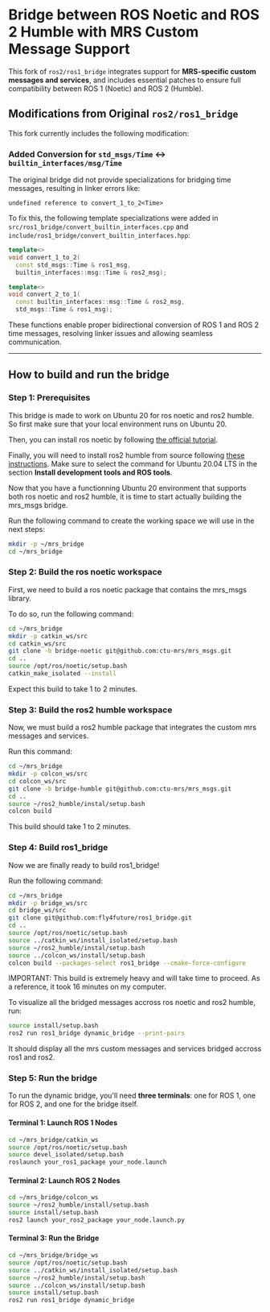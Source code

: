 # Bridge between ROS Noetic and ROS 2 Humble with MRS Custom Message Support

This fork of `ros2/ros1_bridge` integrates support for **MRS-specific custom messages and services**, and includes essential patches to ensure full compatibility between ROS 1 (Noetic) and ROS 2 (Humble).

## Modifications from Original `ros2/ros1_bridge`

This fork currently includes the following modification:

### Added Conversion for `std_msgs/Time` ↔ `builtin_interfaces/msg/Time`

The original bridge did not provide specializations for bridging time messages, resulting in linker errors like:

```
undefined reference to convert_1_to_2<Time>
```

To fix this, the following template specializations were added in  
`src/ros1_bridge/convert_builtin_interfaces.cpp` and  
`include/ros1_bridge/convert_builtin_interfaces.hpp`:

```cpp
template<>
void convert_1_to_2(
  const std_msgs::Time & ros1_msg, 
  builtin_interfaces::msg::Time & ros2_msg);

template<>
void convert_2_to_1(
  const builtin_interfaces::msg::Time & ros2_msg, 
  std_msgs::Time & ros1_msg);
```

These functions enable proper bidirectional conversion of ROS 1 and ROS 2 time messages, resolving linker issues and allowing seamless communication.

---

## How to build and run the bridge

### Step 1: Prerequisites

This bridge is made to work on Ubuntu 20 for ros noetic and ros2 humble. So first make sure that your local environment runs on Ubuntu 20.

Then, you can install ros noetic by following [the official tutorial](https://wiki.ros.org/noetic/Installation/Ubuntu).

Finally, you will need to install ros2 humble from source following [these instructions](https://docs.ros.org/en/humble/Installation/Alternatives/Ubuntu-Development-Setup.html). Make sure to select the command for Ubuntu 20.04 LTS in the section **Install development tools and ROS tools**. 


Now that you have a functionning Ubuntu 20 environment that supports both ros noetic and ros2 humble, it is time to start actually building the mrs_msgs bridge.

Run the following command to create the working space we will use in the next steps:

```sh
mkdir -p ~/mrs_bridge
cd ~/mrs_bridge
```

### Step 2: Build the ros noetic workspace

First, we need to build a ros noetic package that contains the mrs_msgs library.

To do so, run the following command:

```sh
cd ~/mrs_bridge
mkdir -p catkin_ws/src
cd catkin_ws/src
git clone -b bridge-noetic git@github.com:ctu-mrs/mrs_msgs.git
cd ..
source /opt/ros/noetic/setup.bash
catkin_make_isolated --install
```

Expect this build to take 1 to 2 minutes. 

### Step 3: Build the ros2 humble workspace

Now, we must build a ros2 humble package that integrates the custom mrs messages and services.

Run this command:

```sh
cd ~/mrs_bridge
mkdir -p colcon_ws/src
cd colcon_ws/src
git clone -b bridge-humble git@github.com:ctu-mrs/mrs_msgs.git
cd ..
source ~/ros2_humble/instal/setup.bash
colcon build
```

This build should take 1 to 2 minutes. 

### Step 4: Build ros1_bridge

Now we are finally ready to build ros1_bridge!

Run the following command:

```sh
cd ~/mrs_bridge
mkdir -p bridge_ws/src
cd bridge_ws/src
git clone git@github.com:fly4future/ros1_bridge.git
cd ..
source /opt/ros/noetic/setup.bash
source ../catkin_ws/install_isolated/setup.bash
source ~/ros2_humble/instal/setup.bash
source ../colcon_ws/install/setup.bash
colcon build --packages-select ros1_bridge --cmake-force-configure
```

IMPORTANT: This build is extremely heavy and will take time to proceed. As a reference, it took 16 minutes on my computer. 

To visualize all the bridged messages accross ros noetic and ros2 humble, run:

```sh
source install/setup.bash
ros2 run ros1_bridge dynamic_bridge --print-pairs
```

It should display all the mrs custom messages and services bridged accross ros1 and ros2.

### Step 5: Run the bridge

To run the dynamic bridge, you'll need **three terminals**: one for ROS 1, one for ROS 2, and one for the bridge itself.

#### Terminal 1: Launch ROS 1 Nodes

```sh
cd ~/mrs_bridge/catkin_ws
source /opt/ros/noetic/setup.bash
source devel_isolated/setup.bash
roslaunch your_ros1_package your_node.launch
```

#### Terminal 2: Launch ROS 2 Nodes

```sh
cd ~/mrs_bridge/colcon_ws
source ~/ros2_humble/install/setup.bash
source install/setup.bash
ros2 launch your_ros2_package your_node.launch.py
```

#### Terminal 3: Run the Bridge

```sh
cd ~/mrs_bridge/bridge_ws
source /opt/ros/noetic/setup.bash
source ../catkin_ws/install_isolated/setup.bash
source ~/ros2_humble/instal/setup.bash
source ../colcon_ws/install/setup.bash
source install/setup.bash
ros2 run ros1_bridge dynamic_bridge
```
